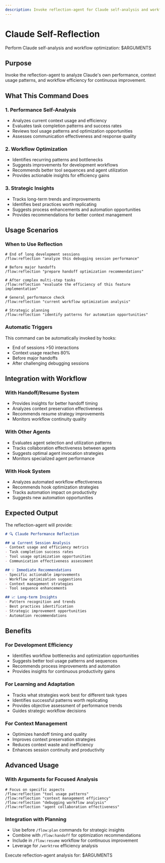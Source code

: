 ```yaml
---
description: Invoke reflection-agent for Claude self-analysis and workflow optimization
---
```


# Claude Self-Reflection

Perform Claude self-analysis and workflow optimization: $ARGUMENTS

## Purpose
Invoke the reflection-agent to analyze Claude's own performance, context usage patterns, and workflow efficiency for continuous improvement.

## What This Command Does

### 1. Performance Self-Analysis
- Analyzes current context usage and efficiency
- Evaluates task completion patterns and success rates
- Reviews tool usage patterns and optimization opportunities
- Assesses communication effectiveness and response quality

### 2. Workflow Optimization
- Identifies recurring patterns and bottlenecks
- Suggests improvements for development workflows
- Recommends better tool sequences and agent utilization
- Provides actionable insights for efficiency gains

### 3. Strategic Insights
- Tracks long-term trends and improvements
- Identifies best practices worth replicating
- Suggests process enhancements and automation opportunities
- Provides recommendations for better context management

## Usage Scenarios

### When to Use Reflection
```text
# End of long development sessions
/flow:reflection "analyze this debugging session performance"

# Before major handoffs
/flow:reflection "prepare handoff optimization recommendations"

# After complex multi-step tasks
/flow:reflection "evaluate the efficiency of this feature implementation"

# General performance check
/flow:reflection "current workflow optimization analysis"

# Strategic planning
/flow:reflection "identify patterns for automation opportunities"
```

### Automatic Triggers
This command can be automatically invoked by hooks:
- End of sessions >50 interactions
- Context usage reaches 80%
- Before major handoffs
- After challenging debugging sessions

## Integration with Workflow

### With Handoff/Resume System
- Provides insights for better handoff timing
- Analyzes context preservation effectiveness  
- Recommends resume strategy improvements
- Monitors workflow continuity quality

### With Other Agents
- Evaluates agent selection and utilization patterns
- Tracks collaboration effectiveness between agents
- Suggests optimal agent invocation strategies
- Monitors specialized agent performance

### With Hook System
- Analyzes automated workflow effectiveness
- Recommends hook optimization strategies
- Tracks automation impact on productivity
- Suggests new automation opportunities

## Expected Output

The reflection-agent will provide:

```markdown
# 🔍 Claude Performance Reflection

## 📊 Current Session Analysis
- Context usage and efficiency metrics
- Task completion success rates
- Tool usage optimization opportunities
- Communication effectiveness assessment

## 💡 Immediate Recommendations
- Specific actionable improvements
- Workflow optimization suggestions
- Context management strategies
- Tool sequence enhancements

## 📈 Long-term Insights
- Pattern recognition and trends
- Best practices identification
- Strategic improvement opportunities
- Automation recommendations
```

## Benefits

### For Development Efficiency
- Identifies workflow bottlenecks and optimization opportunities
- Suggests better tool usage patterns and sequences
- Recommends process improvements and automation
- Provides insights for continuous productivity gains

### For Learning and Adaptation
- Tracks what strategies work best for different task types
- Identifies successful patterns worth replicating
- Provides objective assessment of performance trends
- Guides strategic workflow decisions

### For Context Management
- Optimizes handoff timing and quality
- Improves context preservation strategies
- Reduces context waste and inefficiency
- Enhances session continuity and productivity

## Advanced Usage

### With Arguments for Focused Analysis
```text
# Focus on specific aspects
/flow:reflection "tool usage patterns"
/flow:reflection "context management efficiency"
/flow:reflection "debugging workflow analysis"
/flow:reflection "agent collaboration effectiveness"
```

### Integration with Planning
- Use before `/flow:plan` commands for strategic insights
- Combine with `/flow:handoff` for optimization recommendations
- Include in `/flow:resume` workflow for continuous improvement
- Leverage for `/worktree` efficiency analysis

Execute reflection-agent analysis for: $ARGUMENTS
